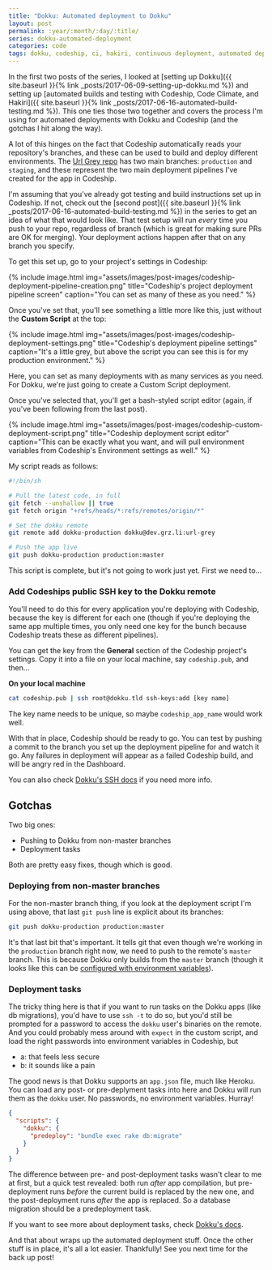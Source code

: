 ```yaml
---
title: "Dokku: Automated deployment to Dokku"
layout: post
permalink: :year/:month/:day/:title/
series: dokku-automated-deployment
categories: code
tags: dokku, codeship, ci, hakiri, continuous deployment, automated deployment, codeclimate, ops, vacation_post
---
```


In the first two posts of the series, I looked at [setting up Dokku]({{ site.baseurl }}{% link _posts/2017-06-09-setting-up-dokku.md %}) and setting up [automated builds and testing with Codeship, Code Climate, and Hakiri]({{ site.baseurl }}{% link _posts/2017-06-16-automated-build-testing.md %}). This one ties those two together and covers the process I'm using for automated deployments with Dokku and Codeship (and the gotchas I hit along the way).

<!-- more -->

A lot of this hinges on the fact that Codeship automatically reads your repository's branches, and these can be used to build and deploy different environments. The [Url Grey repo](https://github.com/flyinggrizzly/url-grey) has two main branches: `production` and `staging`, and these represent the two main deployment pipelines I've created for the app in Codeship.

I'm assuming that you've already got testing and build instructions set up in Codeship. If not, check out the [second post]({{ site.baseurl }}{% link _posts/2017-06-16-automated-build-testing.md %}) in the series to get an idea of what that would look like. That test setup will run *every* time you push to your repo, regardless of branch (which is great for making sure PRs are OK for merging). Your deployment actions happen after that on any branch you specify.

To get this set up, go to your project's settings in Codeship:

{% include image.html
  img="assets/images/post-images/codeship-deployment-pipeline-creation.png"
  title="Codeship's project deployment pipeline screen"
  caption="You can set as many of these as you need."
%}

Once you've set that, you'll see something a little more like this, just without the **Custom Script** at the top:

{% include image.html
  img="assets/images/post-images/codeship-deployment-settings.png"
  title="Codeship's deployment pipeline settings"
  caption="It's a little grey, but above the script you can see this is for my production environment."
%}

Here, you can set as many deployments with as many services as you need. For Dokku, we're just going to create a Custom Script deployment.

Once you've selected that, you'll get a bash-styled script editor (again, if you've been following from the last post).

{% include image.html
  img="assets/images/post-images/codeship-custom-deployment-script.png"
  title="Codeship deployment script editor"
  caption="This can be exactly what you want, and will pull environment variables from Codeship's Environment settings as well."
%}

My script reads as follows:

```bash
#!/bin/sh

# Pull the latest code, in full
git fetch --unshallow || true
git fetch origin "+refs/heads/*:refs/remotes/origin/*"

# Set the dokku remote
git remote add dokku-production dokku@dev.grz.li:url-grey

# Push the app live
git push dokku-production production:master
```

This script is complete, but it's not going to work just yet. First we need to... 

### Add Codeships public SSH key to the Dokku remote

You'll need to do this for every application you're deploying with Codeship, because the key is different for each one (though if you're deploying the same app multiple times, you only need one key for the bunch because Codeship treats these as different pipelines).

You can get the key from the **General** section of the Codeship project's settings. Copy it into a file on your local machine, say `codeship.pub`, and then...

**On your local machine**
```bash
cat codeship.pub | ssh root@dokku.tld ssh-keys:add [key name]
```

The key name needs to be unique, so maybe `codeship_app_name` would work well.

With that in place, Codeship should be ready to go. You can test by pushing a commit to the branch you set up the deployment pipeline for and watch it go. Any failures in deployment will appear as a failed Codeship build, and will be angry red in the Dashboard.

You can also check [Dokku's SSH docs](http://dokku.viewdocs.io/dokku/deployment/user-management/#adding-ssh-keys) if you need more info.

## Gotchas

Two big ones:

- Pushing to Dokku from non-master branches
- Deployment tasks

Both are pretty easy fixes, though which is good. 

### Deploying from non-master branches

For the non-master branch thing, if you look at the deployment script I'm using above, that last `git push` line is explicit about its branches:

```bash
git push dokku-production production:master
```

It's that last bit that's important. It tells git that even though we're working in the `production` branch right now, we need to push to the remote's `master` branch. This is because Dokku only builds from the `master` branch (though it looks like this can be [configured with environment variables](http://dokku.viewdocs.io/dokku/deployment/application-deployment/#deploying-non-master-branch)).

### Deployment tasks

The tricky thing here is that if you want to run tasks on the Dokku apps (like db migrations), you'd have to use `ssh -t` to do so, but you'd still be prompted for a password to access the `dokku` user's binaries on the remote. And you could probably mess around with `expect` in the custom script, and load the right passwords into environment variables in Codeship, but

- a: that feels less secure
- b: it sounds like a pain

The good news is that Dokku supports an `app.json` file, much like Heroku. You can load any post- or pre-deplyment tasks into here and Dokku will run them as the `dokku` user. No passwords, no environment variables. Hurray!

```json
{
  "scripts": {
    "dokku": {
      "predeploy": "bundle exec rake db:migrate"
    }
  }
}
```

The difference between pre- and post-deployment tasks wasn't clear to me at first, but a quick test revealed: both run *after* app compilation, but pre-deployment runs *before* the current build is replaced by the new one, and the post-deployment runs *after* the app is replaced. So a database migration should be a predeployment task.

If you want to see more about deployment tasks, check [Dokku's docs](http://dokku.viewdocs.io/dokku/advanced-usage/deployment-tasks/).

And that about wraps up the automated deployment stuff. Once the other stuff is in place, it's all a lot easier. Thankfully! See you next time for the back up post!

